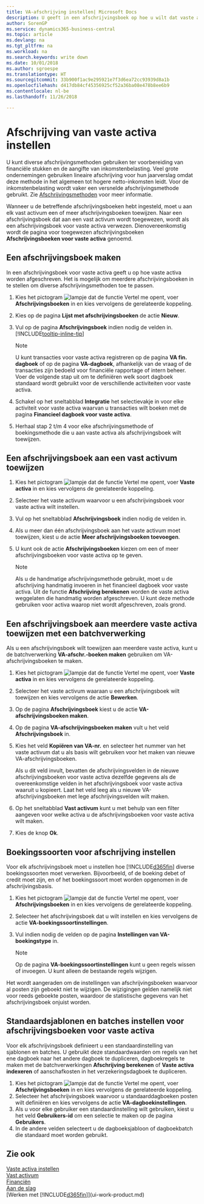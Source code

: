 ```yaml
---
title: VA-afschrijving instellen| Microsoft Docs
description: U geeft in een afschrijvingsboek op hoe u wilt dat vaste activa worden afgeschreven of in waarde verminderd.
author: SorenGP
ms.service: dynamics365-business-central
ms.topic: article
ms.devlang: na
ms.tgt_pltfrm: na
ms.workload: na
ms.search.keywords: write down
ms.date: 10/01/2018
ms.author: sgroespe
ms.translationtype: HT
ms.sourcegitcommit: 33b900f1ac9e295921e7f3d6ea72cc93939d8a1b
ms.openlocfilehash: d417db84cf45356925cf52a36ba08e478b8ee6b9
ms.contentlocale: nl-be
ms.lasthandoff: 11/26/2018

---
```

# <a name="set-up-fixed-asset-depreciation"></a>Afschrijving van vaste activa instellen
 U kunt diverse afschrijvingsmethoden gebruiken ter voorbereiding van financiële stukken en de aangifte van inkomstenbelasting. Veel grote ondernemingen gebruiken lineaire afschrijving voor hun jaarverslag omdat deze methode in het algemeen tot hogere netto-inkomsten leidt. Voor de inkomstenbelasting wordt vaker een versnelde afschrijvingsmethode gebruikt. Zie [Afschrijvingsmethoden](fa-depreciation-methods.md) voor meer informatie.

 Wanneer u de betreffende afschrijvingsboeken hebt ingesteld, moet u aan elk vast activum een of meer afschrijvingsboeken toewijzen. Naar een afschrijvingsboek dat aan een vast activum wordt toegewezen, wordt als een afschrijvingsboek voor vaste activa verwezen. Dienovereenkomstig wordt de pagina voor toegewezen afschrijvingsboeken **Afschrijvingsboeken voor vaste activa** genoemd.

## <a name="to-create-a-depreciation-book"></a>Een afschrijvingsboek maken
In een afschrijvingsboek voor vaste activa geeft u op hoe vaste activa worden afgeschreven. Het is mogelijk om meerdere afschrijvingsboeken in te stellen om diverse afschrijvingsmethoden toe te passen.  

1. Kies het pictogram ![lampje dat de functie Vertel me opent](media/ui-search/search_small.png "Vertel me wat u wilt doen"), voer **Afschrijvingsboeken** in en kies vervolgens de gerelateerde koppeling.
2. Kies op de pagina **Lijst met afschrijvingsboeken** de actie **Nieuw**.
3. Vul op de pagina **Afschrijvingsboek** indien nodig de velden in. [!INCLUDE[tooltip-inline-tip](includes/tooltip-inline-tip_md.md)]

    > [!NOTE]  
    >   U kunt transacties voor vaste activa registreren op de pagina **VA fin. dagboek** of op de pagina **VA-dagboek**, afhankelijk van de vraag of de transacties zijn bedoeld voor financiële rapportage of intern beheer. Voer de volgende stap uit om te definiëren welk soort dagboek standaard wordt gebruikt voor de verschillende activiteiten voor vaste activa.
4. Schakel op het sneltabblad **Integratie** het selectievakje in voor elke activiteit voor vaste activa waarvan u transacties wilt boeken met de pagina **Financieel dagboek voor vaste activa**.
5. Herhaal stap 2 t/m 4 voor elke afschrijvingsmethode of boekingsmethode die u aan vaste activa als afschrijvingsboek wilt toewijzen.

## <a name="to-assign-a-depreciation-book-to-a-fixed-asset"></a>Een afschrijvingsboek aan een vast activum toewijzen
1. Kies het pictogram ![lampje dat de functie Vertel me opent](media/ui-search/search_small.png "Vertel me wat u wilt doen"), voer **Vaste activa** in en kies vervolgens de gerelateerde koppeling.
2. Selecteer het vaste activum waarvoor u een afschrijvingsboek voor vaste activa wilt instellen.
3. Vul op het sneltabblad **Afschrijvingsboek** indien nodig de velden in.
4. Als u meer dan één afschrijvingsboek aan het vaste activum moet toewijzen, kiest u de actie **Meer afschrijvingsboeken toevoegen**.
5. U kunt ook de actie **Afschrijvingsboeken** kiezen om een of meer afschrijvingsboeken voor vaste activa op te geven.

    > [!NOTE]  
    >   Als u de handmatige afschrijvingsmethode gebruikt, moet u de afschrijving handmatig invoeren in het financieel dagboek voor vaste activa. Uit de functie **Afschrijving berekenen** worden de vaste activa weggelaten die handmatig worden afgeschreven. U kunt deze methode gebruiken voor activa waarop niet wordt afgeschreven, zoals grond.

## <a name="to-assign-a-depreciation-book-to-multiple-fixed-assets-with-a-batch-job"></a>Een afschrijvingsboek aan meerdere vaste activa toewijzen met een batchverwerking
Als u een afschrijvingsboek wilt toewijzen aan meerdere vaste activa, kunt u de batchverwerking **VA-afschr.-boeken maken** gebruiken om VA-afschrijvingsboeken te maken.  

1. Kies het pictogram ![lampje dat de functie Vertel me opent](media/ui-search/search_small.png "Vertel me wat u wilt doen"), voer **Vaste activa** in en kies vervolgens de gerelateerde koppeling.
2. Selecteer het vaste activum waaraan u een afschrijvingsboek wilt toewijzen en kies vervolgens de actie **Bewerken**.
3. Op de pagina **Afschrijvingsboek** kiest u de actie **VA-afschrijvingsboeken maken**.
4. Op de pagina **VA-afschrijvingsboeken maken** vult u het veld **Afschrijvingsboek** in.
5. Kies het veld **Kopiëren van VA-nr.** en selecteer het nummer van het vaste activum dat u als basis wilt gebruiken voor het maken van nieuwe VA-afschrijvingsboeken.

    Als u dit veld invult, bevatten de afschrijvingsvelden in de nieuwe afschrijvingsboeken voor vaste activa dezelfde gegevens als de overeenkomstige velden in het afschrijvingsboek voor vaste activa waaruit u kopieert. Laat het veld leeg als u nieuwe VA-afschrijvingsboeken met lege afschrijvingsvelden wilt maken.  
6. Op het sneltabblad **Vast activum** kunt u met behulp van een filter aangeven voor welke activa u de afschrijvingsboeken voor vaste activa wilt maken.
7. Kies de knop **Ok**.

## <a name="to-set-up-depreciation-posting-types"></a>Boekingssoorten voor afschrijving instellen
Voor elk afschrijvingsboek moet u instellen hoe [!INCLUDE[d365fin](includes/d365fin_md.md)] diverse boekingssoorten moet verwerken. Bijvoorbeeld, of de boeking debet of credit moet zijn, en of het boekingssoort moet worden opgenomen in de afschrijvingsbasis.  

1. Kies het pictogram ![lampje dat de functie Vertel me opent](media/ui-search/search_small.png "Vertel me wat u wilt doen"), voer **Afschrijvingsboeken** in en kies vervolgens de gerelateerde koppeling.  
2. Selecteer het afschrijvingsboek dat u wilt instellen en kies vervolgens de actie **VA-boekingssoortinstellingen**.
3. Vul indien nodig de velden op de pagina **Instellingen van VA-boekingstype** in.

    > [!NOTE]  
    >   Op de pagina **VA-boekingssoortinstellingen** kunt u geen regels wissen of invoegen. U kunt alleen de bestaande regels wijzigen.

Het wordt aangeraden om de instellingen van afschrijvingsboeken waarvoor al posten zijn geboekt niet te wijzigen. De wijzigingen gelden namelijk niet voor reeds geboekte posten, waardoor de statistische gegevens van het afschrijvingsboek onjuist worden.

## <a name="to-set-up-default-templates-and-batches-for-fixed-asset-depreciation"></a>Standaardsjablonen en batches instellen voor afschrijvingsboeken voor vaste activa
Voor elk afschrijvingsboek definieert u een standaardinstelling van sjablonen en batches. U gebruikt deze standaardwaarden om regels van het ene dagboek naar het andere dagboek te dupliceren, dagboekregels te maken met de batchverwerkingen **Afschrijving berekenen** of **Vaste activa indexeren** of aanschafkosten in het verzekeringsdagboek te dupliceren.  

1. Kies het pictogram ![lampje dat de functie Vertel me opent](media/ui-search/search_small.png "Vertel me wat u wilt doen"), voer **Afschrijvingsboeken** in en kies vervolgens de gerelateerde koppeling.  
2. Selecteer het afschrijvingsboek waarvoor u standaarddagboeken posten wilt definiëren en kies vervolgens de actie **VA-dagboekinstellingen**.  
3. Als u voor elke gebruiker een standaardinstelling wilt gebruiken, kiest u het veld **Gebruikers-id** om een selectie te maken op de pagina **Gebruikers**.  
4. In de andere velden selecteert u de dagboeksjabloon of dagboekbatch die standaard moet worden gebruikt.  

## <a name="see-also"></a>Zie ook
[Vaste activa instellen](fa-setup.md)  
[Vast activum](fa-manage.md)  
[Financiën](finance.md)  
[Aan de slag](product-get-started.md)  
[Werken met [!INCLUDE[d365fin](includes/d365fin_md.md)]](ui-work-product.md)

